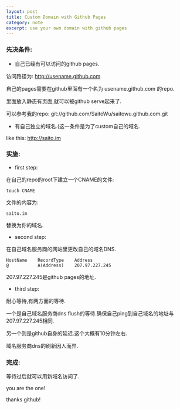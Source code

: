 ```yaml
---
layout: post
title: Custom Domain with Github Pages
category: note
excerpt: use your own domain with github pages
---
```


### 先决条件:

* 自己已经有可以访问的github pages.

访问路径为: http://usename.github.com

自己的pages需要在github里面有一个名为 usename.github.com 的repo.

里面放入静态有页面,就可以被github serve起来了.

可以参考我的repo: git://github.com/SaitoWu/saitowu.github.com.git

* 有自己独立的域名.(这一条件是为了custom自己的域名.

like this: http://saito.im

### 实施:

* first step:

在自己的repo的root下建立一个CNAME的文件:

    touch CNAME
    
文件的内容为:

    saito.im
    
替换为你的域名.

* second step:

在自己域名服务商的网站里更改自己的域名DNS.

    HostName    RecordType    Address
    @           A(Address)    207.97.227.245
    
207.97.227.245是github pages的地址.

* third step:

耐心等待,有两方面的等待.

一个是自己域名服务商dns flush的等待.确保自己ping到自己域名的地址与207.97.227.245相同.

另一个则是github自身的延迟.这个大概有10分钟左右.

域名服务商dns的刷新因人而异.

### 完成:

等待过后就可以用新域名访问了.

you are the one!

thanks github! 
